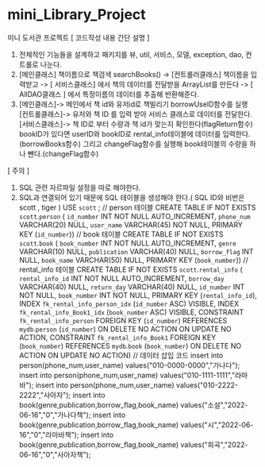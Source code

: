 # mini_Library_Project
미니 도서관 프로젝트
[ 코드작성 내용 간단 설명 ]
1)	전체적인 기능들을 설계하고 패키지를 뷰, util, 서비스, 모델, exception, dao, 
	컨트롤로 나눈다. 
2) 
	[메인클래스] 책이름으로 책검색 searchBooks() -> 
	[컨트롤러클래스] 책이름을 입력받고 ->
	[ 서비스클래스] 에서 책의 데이터를 전달받을 ArrayList를 만든다 ->
	[ AllDAO클래스 ] 에서 특정이름의 데이터를 추출해 반환해준다.
3) 
	[메인클래스]-> 메인에서 책 id와 유저id로 책빌리기 borrowUseID함수를 실행
	[컨트롤클래스]-> 유저와 책 ID 를 입력 받아 서비스 클래스로 데이터를 전달한다.
	[서비스클래스]-> 책 ID로 부터 수량과 책 id가 맞는지 확인한다(flagReturn함수) 
		bookID가 있다면 userID와 bookID로 rental_info테이블에 데이터를 입력한다.(borrowBooks함수)
		그리고 changeFlag함수를 실행해 book테이블의 수량을 하나 뺀다.(changeFlag함수)


[ 주의 ]
1) SQL 관련 자르파일 설정을 따로 해야한다.
2) SQL과 연결되어 있기 때문에 SQL 테이블을 생성해야 한다.( SQL ID와 비번은 scott , tiger )
USE `scott` ;
// person 테이블
CREATE TABLE IF NOT EXISTS `scott`.`person` (
  `id_number` INT NOT NULL AUTO_INCREMENT,
  `phone_num` VARCHAR(20) NULL,
  `user_name` VARCHAR(45) NOT NULL,
  PRIMARY KEY (`id_number`))
// book 테이블
CREATE TABLE IF NOT EXISTS `scott`.`book` (
  `book_number` INT NOT NULL AUTO_INCREMENT,
  `genre` VARCHAR(10) NULL,
  `publication` VARCHAR(40) NULL,
  `borrow_flag` INT NULL,
  `book_name` VARCHAR(50) NULL,
  PRIMARY KEY (`book_number`))
// rental_info 테이블
CREATE TABLE IF NOT EXISTS `scott`.`rental_info` (
  `rental_info_id` INT NOT NULL AUTO_INCREMENT,
  `borrow_day` VARCHAR(40) NULL,
  `return_day` VARCHAR(40) NULL,
  `id_number` INT NOT NULL,
  `book_number` INT NOT NULL,
  PRIMARY KEY (`rental_info_id`),
  INDEX `fk_rental_info_person_idx` (`id_number` ASC) VISIBLE,
  INDEX `fk_rental_info_Book1_idx` (`book_number` ASC) VISIBLE,
  CONSTRAINT `fk_rental_info_person`
    FOREIGN KEY (`id_number`)
    REFERENCES `mydb`.`person` (`id_number`)
    ON DELETE NO ACTION
    ON UPDATE NO ACTION,
  CONSTRAINT `fk_rental_info_Book1`
    FOREIGN KEY (`book_number`)
    REFERENCES `mydb`.`book` (`book_number`)
    ON DELETE NO ACTION
    ON UPDATE NO ACTION)
// 데이터 삽입 코드
insert into person(phone_num,user_name) values("010-0000-0000","가나다");
insert into person(phone_num,user_name) values("010-1111-1111","라마바");
insert into person(phone_num,user_name) values("010-2222-2222","사아자");
insert into book(genre,publication,borrow_flag,book_name) values("소설","2022-06-16","0","가나다책");
insert into book(genre,publication,borrow_flag,book_name) values("시","2022-06-16","0","라마바책");
insert into book(genre,publication,borrow_flag,book_name) values("희곡","2022-06-16","0","사아자책");



